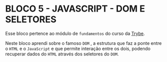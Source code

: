 # BLOCO 5 - JAVASCRIPT - DOM E SELETORES

Esse bloco pertence ao módulo de `fundamentos` do curso da [Trybe](https://www.betrybe.com/).

Neste bloco aprendi sobre o famoso `DOM` , a estrutura que faz a ponte entre o `HTML` e o `JavaScript` e que permite interação entre os dois, podendo recuperar dados do `HTML` através dos seletores do `DOM`.
